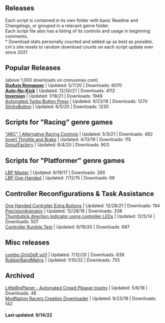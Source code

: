 ## Releases  
  
Each script is contained in its own folder with basic Readme and Changelogs, or grouped in a relevant genre folder.   
Each script file also has a listing of its controls and usage in beginning comments.  
\* Download stats personally counted and added up as best as possible. cm's site resets to random download counts on each script update ever since 2021  
  
## Popular Releases  
(above 1,000 downloads on cronusmax.com)  
**[SixAxis Remapper](Sixaxis%20Remapper/Sixaxis%20Remapper.gpc)** | Updated: 5/7/20 | Downloads: 6070   
**[Auto-No-Kick](Auto-No-Kick/Auto-No-Kick.gpc)** | Updated: 12/30/21 | Downloads: 4112  
**[Inversion](Inversion/Inversion.gpc)** | Updated: 1/18/21 | Downloads: 1949   
[Automated Turbo Button Press](Automated%20Turbo%20Button%20Press/Automated%20Turbo%%20Press.gpc) | Updated: 9/23/18 | Downloads: 1270  
[StickyButton](StickyButton/StickyButton.gpc) | Updated: 6/5/20 | Downloads: 1230   
  
## Scripts for "Racing" genre games  
["ARC" | Alternative Racing Controls](Racing/ARC%20Alternative%20Racing%20Controls.gpc) | Updated: 5/3/21 | Downloads: 482  
[Invert Throttle and Brake](Racing/Invert%20Throttle%20and%20Brake.gpc) | Updated: 4/13/19 | Downloads: 115  
[DonutFactory](Racing/DonutFactory.gpc) | Updated: 6/4/20 | Downloads: 903  
  
## Scripts for "Platformer" genre games  
[LBP Master](LBP/LBP%20Master.gpc) | Updated: 8/19/17 | Downloads: 260  
[LBP One-Handed](LBP/LBP%20One-Handed.gpc) | Updated: 7/12/15 | Downloads: 68  
  
## Controller Reconfigurations & Task Assistance  
[One Handed Controller Extra Buttons](One%20Handed%20Controller%20Extra%20Buttons/One%20Handed%20Controller%20Extra%20Buttons.gpc) | Updated: 12/28/21 | Downloads: 194  
[PrecisionAnimator](PrecisionAnimator/PrecisionAnimator.gpc) | Updated: 12/28/19 | Downloads: 338  
[Thumbstick direction indicator using controller LEDs](misc/DirectionIndicator.gpc) | Updated: 12/5/14 | Downloads: 507  
[Controller Rumble Test](misc/Controller%20Rumble%20Test.gpc) | Updated: 6/19/20 | Downloads: 697  
  
## Misc releases  
[combo GrInDeR vol1](misc/combo%20GrInDeR%20vol1.gpc) | Updated: 7/12/20 | Downloads: 839  
[RubberBandMatrix](misc/RubberBandMatrix.gpc) | Updated: 1/10/22 | Downloads: 755  
  
  
## Archived  
[LittleBigPlanet - Automated Crowd Pleaser trophy](Archived/LittleBigPlanet%20-%20Automated%20Crowd%20Pleaser%20trophy.gpc) | Updated: 5/8/18 | Downloads: 46  
[ModNation Racers Creation Downloader](Archived/ModNation%20Racers%20Creation%20Downloader.gpc) | Updated: 9/23/18 | Downloads: 142  
  
#### Last updated: 9/14/22